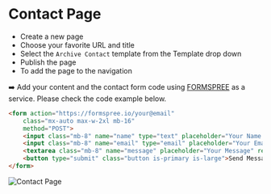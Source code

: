 # Contact Page

- Create a new page
- Choose your favorite URL and title
- Select the `Archive Contact` template from the Template drop down
- Publish the page
- To add the page to the navigation

➡️ Add your content and the contact form code using [FORMSPREE](https://formspree.io/) as a service. Please check the code example below.

```html
<form action="https://formspree.io/your@email"
    class="mx-auto max-w-2xl mb-16"
    method="POST">
    <input class="mb-8" name="name" type="text" placeholder="Your Name *" required>
    <input class="mb-8" name="email" type="email" placeholder="Your Email *" required>
    <textarea class="mb-8" name="message" placeholder="Your Message" required></textarea>
    <button type="submit" class="button is-primary is-large">Send Message</button>
</form>
```

![Contact Page](https://user-images.githubusercontent.com/10253167/146421233-943e58c3-61f4-4ac7-aa37-c171a2f6642d.jpg)
